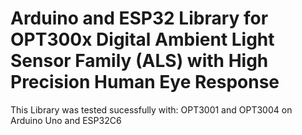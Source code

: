 Arduino and ESP32 Library for
OPT300x Digital Ambient Light Sensor Family (ALS) with High Precision Human Eye Response
=====================================================================================================

This Library was tested sucessfully with:
OPT3001 and OPT3004 on Arduino Uno and ESP32C6


